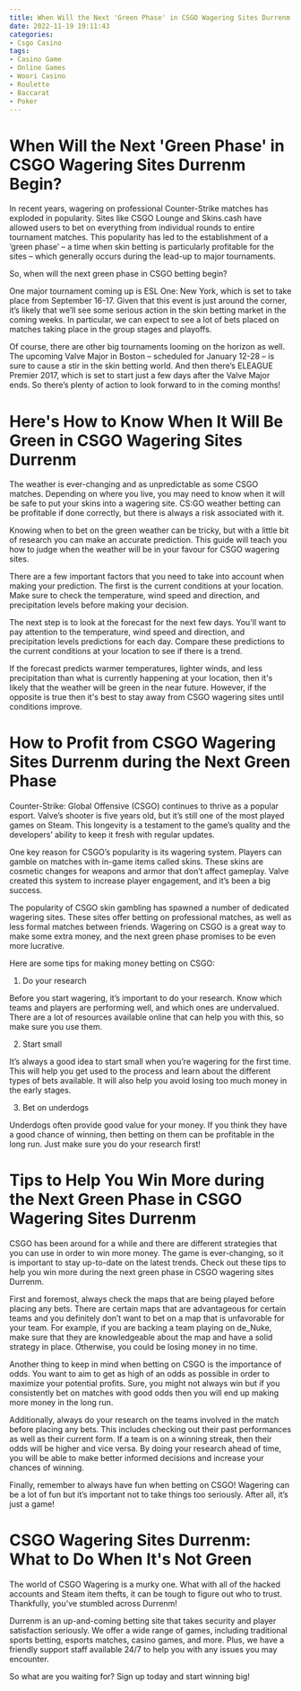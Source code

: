 ```yaml
---
title: When Will the Next 'Green Phase' in CSGO Wagering Sites Durrenm Begin
date: 2022-11-19 19:11:43
categories:
- Csgo Casino
tags:
- Casino Game
- Online Games
- Woori Casino
- Roulette
- Baccarat
- Poker
---
```



#  When Will the Next 'Green Phase' in CSGO Wagering Sites Durrenm Begin?

In recent years, wagering on professional Counter-Strike matches has exploded in popularity. Sites like CSGO Lounge and Skins.cash have allowed users to bet on everything from individual rounds to entire tournament matches. This popularity has led to the establishment of a ‘green phase’ – a time when skin betting is particularly profitable for the sites – which generally occurs during the lead-up to major tournaments.

So, when will the next green phase in CSGO betting begin?

One major tournament coming up is ESL One: New York, which is set to take place from September 16-17. Given that this event is just around the corner, it’s likely that we’ll see some serious action in the skin betting market in the coming weeks. In particular, we can expect to see a lot of bets placed on matches taking place in the group stages and playoffs.

Of course, there are other big tournaments looming on the horizon as well. The upcoming Valve Major in Boston – scheduled for January 12-28 – is sure to cause a stir in the skin betting world. And then there’s ELEAGUE Premier 2017, which is set to start just a few days after the Valve Major ends. So there’s plenty of action to look forward to in the coming months!

#  Here's How to Know When It Will Be Green in CSGO Wagering Sites Durrenm

The weather is ever-changing and as unpredictable as some CSGO matches. Depending on where you live, you may need to know when it will be safe to put your skins into a wagering site. CS:GO weather betting can be profitable if done correctly, but there is always a risk associated with it.

Knowing when to bet on the green weather can be tricky, but with a little bit of research you can make an accurate prediction. This guide will teach you how to judge when the weather will be in your favour for CSGO wagering sites.

There are a few important factors that you need to take into account when making your prediction. The first is the current conditions at your location. Make sure to check the temperature, wind speed and direction, and precipitation levels before making your decision.

The next step is to look at the forecast for the next few days. You'll want to pay attention to the temperature, wind speed and direction, and precipitation levels predictions for each day. Compare these predictions to the current conditions at your location to see if there is a trend.

If the forecast predicts warmer temperatures, lighter winds, and less precipitation than what is currently happening at your location, then it's likely that the weather will be green in the near future. However, if the opposite is true then it's best to stay away from CSGO wagering sites until conditions improve.

#  How to Profit from CSGO Wagering Sites Durrenm during the Next Green Phase

Counter-Strike: Global Offensive (CSGO) continues to thrive as a popular esport. Valve’s shooter is five years old, but it’s still one of the most played games on Steam. This longevity is a testament to the game’s quality and the developers’ ability to keep it fresh with regular updates.

One key reason for CSGO’s popularity is its wagering system. Players can gamble on matches with in-game items called skins. These skins are cosmetic changes for weapons and armor that don’t affect gameplay. Valve created this system to increase player engagement, and it’s been a big success.

The popularity of CSGO skin gambling has spawned a number of dedicated wagering sites. These sites offer betting on professional matches, as well as less formal matches between friends. Wagering on CSGO is a great way to make some extra money, and the next green phase promises to be even more lucrative.

Here are some tips for making money betting on CSGO:

1) Do your research

Before you start wagering, it’s important to do your research. Know which teams and players are performing well, and which ones are undervalued. There are a lot of resources available online that can help you with this, so make sure you use them.

2) Start small

It’s always a good idea to start small when you’re wagering for the first time. This will help you get used to the process and learn about the different types of bets available. It will also help you avoid losing too much money in the early stages.

3) Bet on underdogs

Underdogs often provide good value for your money. If you think they have a good chance of winning, then betting on them can be profitable in the long run. Just make sure you do your research first!

#  Tips to Help You Win More during the Next Green Phase in CSGO Wagering Sites Durrenm

CSGO has been around for a while and there are different strategies that you can use in order to win more money. The game is ever-changing, so it is important to stay up-to-date on the latest trends. Check out these tips to help you win more during the next green phase in CSGO wagering sites Durrenm.

First and foremost, always check the maps that are being played before placing any bets. There are certain maps that are advantageous for certain teams and you definitely don’t want to bet on a map that is unfavorable for your team. For example, if you are backing a team playing on de_Nuke, make sure that they are knowledgeable about the map and have a solid strategy in place. Otherwise, you could be losing money in no time.

Another thing to keep in mind when betting on CSGO is the importance of odds. You want to aim to get as high of an odds as possible in order to maximize your potential profits. Sure, you might not always win but if you consistently bet on matches with good odds then you will end up making more money in the long run.

Additionally, always do your research on the teams involved in the match before placing any bets. This includes checking out their past performances as well as their current form. If a team is on a winning streak, then their odds will be higher and vice versa. By doing your research ahead of time, you will be able to make better informed decisions and increase your chances of winning.

Finally, remember to always have fun when betting on CSGO! Wagering can be a lot of fun but it’s important not to take things too seriously. After all, it’s just a game!

#  CSGO Wagering Sites Durrenm: What to Do When It's Not Green

The world of CSGO Wagering is a murky one. What with all of the hacked accounts and Steam item thefts, it can be tough to figure out who to trust. Thankfully, you've stumbled across Durrenm!

Durrenm is an up-and-coming betting site that takes security and player satisfaction seriously. We offer a wide range of games, including traditional sports betting, esports matches, casino games, and more. Plus, we have a friendly support staff available 24/7 to help you with any issues you may encounter.

So what are you waiting for? Sign up today and start winning big!